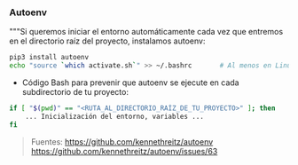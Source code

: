 ### Autoenv
"""Si queremos iniciar el entorno automáticamente cada vez que 
entremos en el directorio raíz del proyecto, instalamos autoenv: 
```bash
pip3 install autoenv
echo "source `which activate.sh`" >> ~/.bashrc       # Al menos en Linux
```

- Código Bash para prevenir que autoenv se ejecute en cada subdirectorio de tu proyecto:
```bash
if [ "$(pwd)" == "<RUTA_AL_DIRECTORIO_RAÍZ_DE_TU_PROYECTO>" ]; then
    ... Inicialización del entorno, variables ...
fi
```

>Fuentes:
https://github.com/kennethreitz/autoenv
https://github.com/kennethreitz/autoenv/issues/63
